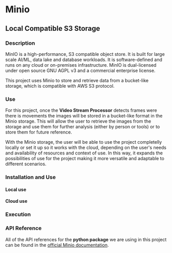# Minio
## Local Compatible S3 Storage

### Description

MinIO is a high-performance, S3 compatible object store. It is built for large scale AI/ML, data lake and database workloads. It is software-defined and runs on any cloud or on-premises infrastructure. MinIO is dual-licensed under open source GNU AGPL v3 and a commercial enterprise license.

This project uses Minio to store and retrieve data from a bucket-like storage, which is compatible with AWS S3 protocol.

### Use

For this project, once the **Video Stream Processor** detects frames were there is movements the images will be stored in a bucket-like format in the Minio storage. This will allow the user to retrieve the images from the storage and use them for further analysis (either by person or tools) or to store them for future reference.

With the Minio storage, the user will be able to use the project completelly locally or set it up so it works with the cloud, depending on the user's needs and availability of resources and context of use. In this way, it expands the possibilities of use for the project making it more versatile and adaptable to different scenarios.

### Installation and Use

#### Local use

#### Cloud use

### Execution

### API Reference

All of the API references for the **python package** we are using in this project can be found in the [official Minio documentation](https://min.io/docs/minio/linux/developers/python/API.html).
